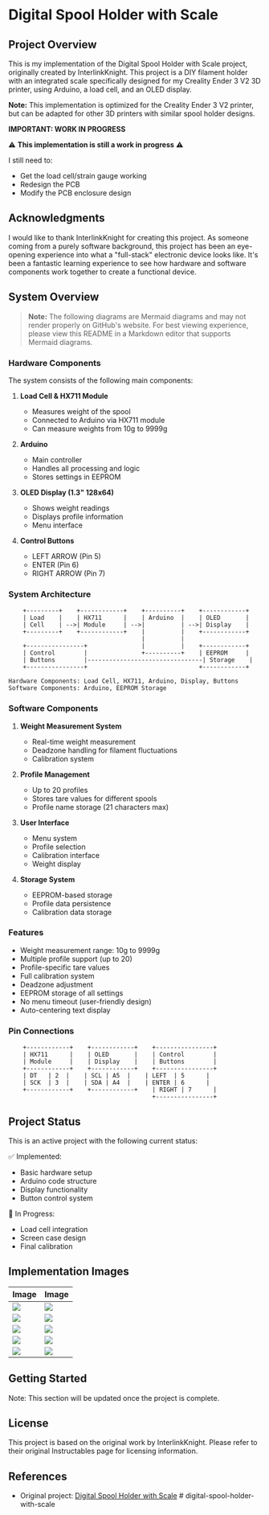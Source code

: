 # Digital Spool Holder with Scale

## Project Overview

This is my implementation of the Digital Spool Holder with Scale project, originally created by InterlinkKnight. This project is a DIY filament holder with an integrated scale specifically designed for my Creality Ender 3 V2 3D printer, using Arduino, a load cell, and an OLED display.

**Note:** This implementation is optimized for the Creality Ender 3 V2 printer, but can be adapted for other 3D printers with similar spool holder designs.

**IMPORTANT: WORK IN PROGRESS**

⚠️ **This implementation is still a work in progress** ⚠️

I still need to:
- Get the load cell/strain gauge working
- Redesign the PCB
- Modify the PCB enclosure design

## Acknowledgments

I would like to thank InterlinkKnight for creating this project. As someone coming from a purely software background, this project has been an eye-opening experience into what a "full-stack" electronic device looks like. It's been a fantastic learning experience to see how hardware and software components work together to create a functional device.

## System Overview

> **Note:** The following diagrams are Mermaid diagrams and may not render properly on GitHub's website. For best viewing experience, please view this README in a Markdown editor that supports Mermaid diagrams.

### Hardware Components

The system consists of the following main components:

1. **Load Cell & HX711 Module**
   - Measures weight of the spool
   - Connected to Arduino via HX711 module
   - Can measure weights from 10g to 9999g

2. **Arduino**
   - Main controller
   - Handles all processing and logic
   - Stores settings in EEPROM

3. **OLED Display (1.3" 128x64)**
   - Shows weight readings
   - Displays profile information
   - Menu interface

4. **Control Buttons**
   - LEFT ARROW (Pin 5)
   - ENTER (Pin 6)
   - RIGHT ARROW (Pin 7)

### System Architecture

```
    +---------+    +------------+    +----------+    +------------+
    | Load    |    | HX711      |    | Arduino  |    | OLED       |
    | Cell    | -->| Module     | -->|          | -->| Display    |
    +---------+    +------------+    |          |    +------------+
                                     |          |
    +----------------+               |          |    +------------+
    | Control        |               +----------+    | EEPROM     |
    | Buttons        |--------------------------------| Storage    |
    +----------------+                               +------------+

Hardware Components: Load Cell, HX711, Arduino, Display, Buttons
Software Components: Arduino, EEPROM Storage
```

### Software Components

1. **Weight Measurement System**
   - Real-time weight measurement
   - Deadzone handling for filament fluctuations
   - Calibration system

2. **Profile Management**
   - Up to 20 profiles
   - Stores tare values for different spools
   - Profile name storage (21 characters max)

3. **User Interface**
   - Menu system
   - Profile selection
   - Calibration interface
   - Weight display

4. **Storage System**
   - EEPROM-based storage
   - Profile data persistence
   - Calibration data storage

### Features

- Weight measurement range: 10g to 9999g
- Multiple profile support (up to 20)
- Profile-specific tare values
- Full calibration system
- Deadzone adjustment
- EEPROM storage of all settings
- No menu timeout (user-friendly design)
- Auto-centering text display

### Pin Connections

```
    +------------+    +------------+    +----------------+
    | HX711      |    | OLED       |    | Control        |
    | Module     |    | Display    |    | Buttons        |
    +------------+    +------------+    +----------------+
    | DT   | 2  |    | SCL | A5  |    | LEFT  | 5      |
    | SCK  | 3  |    | SDA | A4  |    | ENTER | 6      |
    +------------+    +------------+    | RIGHT | 7      |
                                        +----------------+
```

## Project Status

This is an active project with the following current status:

✅ Implemented:
- Basic hardware setup
- Arduino code structure
- Display functionality
- Button control system

🚧 In Progress:
- Load cell integration
- Screen case design
- Final calibration

## Implementation Images

| Image | Image |
|-------|-------|
| ![](my-implementation/images/20241009_202142.jpg) | ![](my-implementation/images/20241009_202158.jpg) |
| ![](my-implementation/images/20241009_213139.jpg) | ![](my-implementation/images/20250215_171216.jpg) |
| ![](my-implementation/images/20250215_171221.jpg) | ![](my-implementation/images/20250215_171231.jpg) |
| ![](my-implementation/images/20250215_180433.jpg) | ![](my-implementation/images/20250215_180447.jpg) |
| ![](my-implementation/images/20250331_184416.jpg) | ![](my-implementation/images/20250331_184433.jpg) |

## Getting Started

Note: This section will be updated once the project is complete.

## License

This project is based on the original work by InterlinkKnight. Please refer to their original Instructables page for licensing information.

## References

- Original project: [Digital Spool Holder with Scale](https://www.instructables.com/Digital-Spool-Holder-with-Scale/)
#   d i g i t a l - s p o o l - h o l d e r - w i t h - s c a l e  
 